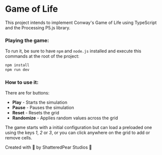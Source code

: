# Game of Life

This project intends to implement Conway's Game of Life using TypeScript and the Processing P5.js library. 


### Playing the game:

To run it, be sure to have `npm` and `node.js` installed and execute this commands at the root of the project:

```bash
npm install
npm run dev
```


### How to use it:

There are for buttons: 

* **Play** - Starts the simulation
* **Pause** - Pauses the simulation
* **Reset** - Resets the grid
* **Randomize** - Applies random values across the grid

The game starts with a initial configuration but can load a preloaded one using the keys *1*, *2* or *3*, or you can click anywhere on the grid to add or remove cells.


Created with 💖 by ShatteredPear Studios 🍐